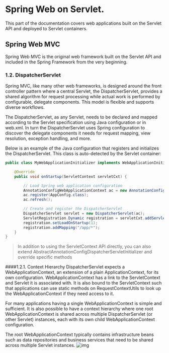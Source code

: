 # Spring Web on Servlet.
This part of the documentation covers web applications built on the Servlet API and deployed to Servlet containers.

## Spring Web MVC
Spring Web MVC is the original web framework built on the Servlet API and included in the Spring Framework from the very beginning.
### 1.2. DispatcherServlet
Spring MVC, like many other web frameworks, is designed around the front controller pattern where a central Servlet, the DispatcherServlet, provides a shared algorithm for request processing while actual work is performed by configurable, delegate components. This model is flexible and supports diverse workflows.

The DispatcherServlet, as any Servlet, needs to be declared and mapped according to the Servlet specification using Java configuration or in web.xml. In turn the DispatcherServlet uses Spring configuration to discover the delegate components it needs for request mapping, view resolution, exception handling, and more.

Below is an example of the Java configuration that registers and initializes the DispatcherServlet. This class is auto-detected by the Servlet container:
```Java
public class MyWebApplicationInitializer implements WebApplicationInitializer {

    @Override
    public void onStartup(ServletContext servletCxt) {

        // Load Spring web application configuration
        AnnotationConfigWebApplicationContext ac = new AnnotationConfigWebApplicationContext();
        ac.register(AppConfig.class);
        ac.refresh();

        // Create and register the DispatcherServlet
        DispatcherServlet servlet = new DispatcherServlet(ac);
        ServletRegistration.Dynamic registration = servletCxt.addServlet("app", servlet);
        registration.setLoadOnStartup(1);
        registration.addMapping("/app/*");
    }
}
```
> In addition to using the ServletContext API directly, you can also extend AbstractAnnotationConfigDispatcherServletInitializer and override specific methods

####1.2.1. Context Hierarchy
DispatcherServlet expects a WebApplicationContext, an extension of a plain ApplicationContext, for its own configuration. WebApplicationContext has a link to the ServletContext and Servlet it is associated with. It is also bound to the ServletContext such that applications can use static methods on RequestContextUtils to look up the WebApplicationContext if they need access to it.

For many applications having a single WebApplicationContext is simple and sufficient. It is also possible to have a context hierarchy where one root WebApplicationContext is shared across multiple DispatcherServlet (or other Servlet) instances, each with its own child WebApplicationContext configuration.

The root WebApplicationContext typically contains infrastructure beans such as data repositories and business services that need to be shared across multiple Servlet instances.
![img][1]




















































[1]:https://docs.spring.io/spring/docs/current/spring-framework-reference/images/mvc-context-hierarchy.png
